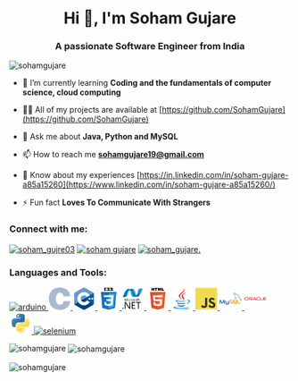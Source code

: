 <h1 align="center">Hi 👋, I'm Soham Gujare</h1>
<h3 align="center">A passionate Software Engineer from India</h3>

<p align="left"> <img src="https://komarev.com/ghpvc/?username=sohamgujare&label=Profile%20views&color=0e75b6&style=flat" alt="sohamgujare" /> </p>

- 🌱 I’m currently learning **Coding and the fundamentals of computer science, cloud computing**

- 👨‍💻 All of my projects are available at [https://github.com/SohamGujare](https://github.com/SohamGujare)

- 💬 Ask me about **Java, Python and MySQL**

- 📫 How to reach me **sohamgujare19@gmail.com**

- 📄 Know about my experiences [https://in.linkedin.com/in/soham-gujare-a85a15260](https://www.linkedin.com/in/soham-gujare-a85a15260/)

- ⚡ Fun fact **Loves To Communicate With Strangers**

<h3 align="left">Connect with me:</h3>
<p align="left">
<a href="https://twitter.com/soham_gujre03" target="blank"><img align="center" src="https://raw.githubusercontent.com/rahuldkjain/github-profile-readme-generator/master/src/images/icons/Social/twitter.svg" alt="soham_gujre03" height="30" width="40" /></a>
<a href="https://linkedin.com/in/soham gujare" target="blank"><img align="center" src="https://raw.githubusercontent.com/rahuldkjain/github-profile-readme-generator/master/src/images/icons/Social/linked-in-alt.svg" alt="soham gujare" height="30" width="40" /></a>
<a href="https://www.instagram.com/soham_gujare._?igsh=MWY3NnozdWdxaDI5aQ==" target="blank"><img align="center" src="https://raw.githubusercontent.com/rahuldkjain/github-profile-readme-generator/master/src/images/icons/Social/instagram.svg" alt="soham_gujare." height="30" width="40" /></a>
</p>

<h3 align="left">Languages and Tools:</h3>
<p align="left"> <a href="https://www.arduino.cc/" target="_blank" rel="noreferrer"> <img src="https://cdn.worldvectorlogo.com/logos/arduino-1.svg" alt="arduino" width="40" height="40"/> </a> <a href="https://www.cprogramming.com/" target="_blank" rel="noreferrer"> <img src="https://raw.githubusercontent.com/devicons/devicon/master/icons/c/c-original.svg" alt="c" width="40" height="40"/> </a> <a href="https://www.w3schools.com/cpp/" target="_blank" rel="noreferrer"> <img src="https://raw.githubusercontent.com/devicons/devicon/master/icons/cplusplus/cplusplus-original.svg" alt="cplusplus" width="40" height="40"/> </a> <a href="https://www.w3schools.com/css/" target="_blank" rel="noreferrer"> <img src="https://raw.githubusercontent.com/devicons/devicon/master/icons/css3/css3-original-wordmark.svg" alt="css3" width="40" height="40"/> </a> <a href="https://dotnet.microsoft.com/" target="_blank" rel="noreferrer"> <img src="https://raw.githubusercontent.com/devicons/devicon/master/icons/dot-net/dot-net-original-wordmark.svg" alt="dotnet" width="40" height="40"/> </a> <a href="https://www.w3.org/html/" target="_blank" rel="noreferrer"> <img src="https://raw.githubusercontent.com/devicons/devicon/master/icons/html5/html5-original-wordmark.svg" alt="html5" width="40" height="40"/> </a> <a href="https://www.java.com" target="_blank" rel="noreferrer"> <img src="https://raw.githubusercontent.com/devicons/devicon/master/icons/java/java-original.svg" alt="java" width="40" height="40"/> </a> <a href="https://developer.mozilla.org/en-US/docs/Web/JavaScript" target="_blank" rel="noreferrer"> <img src="https://raw.githubusercontent.com/devicons/devicon/master/icons/javascript/javascript-original.svg" alt="javascript" width="40" height="40"/> </a> <a href="https://www.mysql.com/" target="_blank" rel="noreferrer"> <img src="https://raw.githubusercontent.com/devicons/devicon/master/icons/mysql/mysql-original-wordmark.svg" alt="mysql" width="40" height="40"/> </a> <a href="https://www.oracle.com/" target="_blank" rel="noreferrer"> <img src="https://raw.githubusercontent.com/devicons/devicon/master/icons/oracle/oracle-original.svg" alt="oracle" width="40" height="40"/> </a> <a href="https://www.python.org" target="_blank" rel="noreferrer"> <img src="https://raw.githubusercontent.com/devicons/devicon/master/icons/python/python-original.svg" alt="python" width="40" height="40"/> </a> <a href="https://www.selenium.dev" target="_blank" rel="noreferrer"> <img src="https://raw.githubusercontent.com/detain/svg-logos/780f25886640cef088af994181646db2f6b1a3f8/svg/selenium-logo.svg" alt="selenium" width="40" height="40"/> </a> </p>

<p><img align="left" src="https://github-readme-stats.vercel.app/api/top-langs?username=sohamgujare&show_icons=true&locale=en&layout=compact" alt="sohamgujare" /></p>

<p>&nbsp;<img align="center" src="https://github-readme-stats.vercel.app/api?username=sohamgujare&show_icons=true&locale=en" alt="sohamgujare" /></p>

<p><img align="center" src="https://github-readme-streak-stats.herokuapp.com/?user=sohamgujare&" alt="sohamgujare" /></p>
